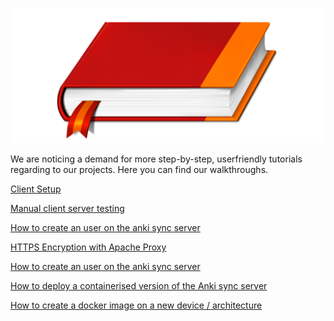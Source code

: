 ![](book_pixabay.png)

We are noticing a demand for more step-by-step, userfriendly tutorials regarding to our projects. Here you can find our walkthroughs.


[Client Setup](https://ankicommunity.github.io/Tutorials/Index/DockerDeploy/tutoClientSetup/)

[Manual client server testing](https://ankicommunity.github.io/Tutorials/Index/DockerDeploy/tutoTesting/)

[How to create an user on the anki sync server](https://ankicommunity.github.io/Tutorials/Index/DockerDeploy/tutoCreateUser/)

[HTTPS Encryption with Apache Proxy](https://ankicommunity.github.io/Tutorials/Index/DockerDeploy/tutoCreateUser/)

[How to create an user on the anki sync server](https://ankicommunity.github.io/Tutorials/Index/DockerDeploy/tutoHTTPSProxy/)

[How to deploy a containerised version of the Anki sync server](https://ankicommunity.github.io/Tutorials/Index/DockerDeploy/tutoDockerDeploy/)

[How to create a docker image on a new device / architecture](https://ankicommunity.github.io/Tutorials/Index/DockerDeploy/tutoCreatingDockerImage/)
